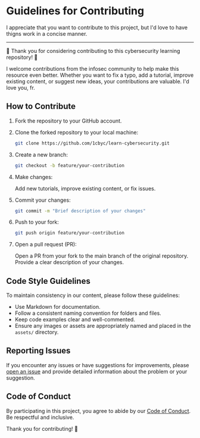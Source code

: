 # Guidelines for Contributing

I appreciate that you want to contribute to this project, but I'd love to have thigns work in a concise manner.

<hr>

🎉 Thank you for considering contributing to this cybersecurity learning repository! 🎉

I welcome contributions from the infosec community to help make this resource even better. Whether you want to fix a typo, add a tutorial, improve existing content, or suggest new ideas, your contributions are valuable. I'd love you, fr.

## How to Contribute

1. Fork the repository to your GitHub account.
2. Clone the forked repository to your local machine:

   ```bash
   git clone https://github.com/1cbyc/learn-cybersecurity.git

3. Create a new branch:

   ```bash
   git checkout -b feature/your-contribution

4. Make changes:
    
    Add new tutorials, improve existing content, or fix issues.

5. Commit your changes:

   ```bash
   git commit -m "Brief description of your changes"

6. Push to your fork:

   ```bash
   git push origin feature/your-contribution

7. Open a pull request (PR):

    Open a PR from your fork to the main branch of the original repository. Provide a clear description of your changes.


## Code Style Guidelines

To maintain consistency in our content, please follow these guidelines:

- Use Markdown for documentation.
- Follow a consistent naming convention for folders and files.
- Keep code examples clear and well-commented.
- Ensure any images or assets are appropriately named and placed in the `assets/` directory.

## Reporting Issues

If you encounter any issues or have suggestions for improvements, please [open an issue](https://github.com/1cbyc/learn-cybersecurity/issues/new) and provide detailed information about the problem or your suggestion.

## Code of Conduct

By participating in this project, you agree to abide by our [Code of Conduct](CODE_OF_CONDUCT.md). Be respectful and inclusive.

Thank you for contributing! 🚀
